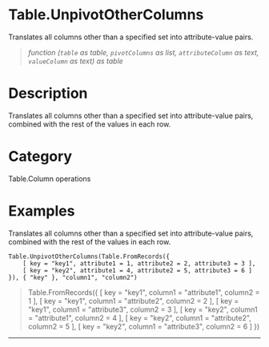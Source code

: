 ﻿# Table.UnpivotOtherColumns
Translates all columns other than a specified set into attribute-value pairs.
> _function (<code>table</code> as table, <code>pivotColumns</code> as list, <code>attributeColumn</code> as text, <code>valueColumn</code> as text) as table_
# Description 
Translates all columns other than a specified set into attribute-value pairs, combined with the rest of the values in each row.
# Category 
Table.Column operations
# Examples 
Translates all columns other than a specified set into attribute-value pairs, combined with the rest of the values in each row.
```
Table.UnpivotOtherColumns(Table.FromRecords({ 
    [ key = "key1", attribute1 = 1, attribute2 = 2, attribute3 = 3 ],
    [ key = "key2", attribute1 = 4, attribute2 = 5, attribute3 = 6 ]  
}), { "key" }, "column1", "column2")
```
> Table.FromRecords({ 
    [ key = "key1", column1 = "attribute1", column2 = 1 ],
    [ key = "key1", column1 = "attribute2", column2 = 2 ],
    [ key = "key1", column1 = "attribute3", column2 = 3 ],
    [ key = "key2", column1 = "attribute1", column2 = 4 ],
    [ key = "key2", column1 = "attribute2", column2 = 5 ],
    [ key = "key2", column1 = "attribute3", column2 = 6 ]
})
***
